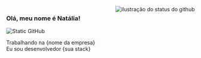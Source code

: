 <img align='right' src="https://github-readme-stats.vercel.app/api?username=tairanatalia&show_icons=true&title_color=783c00&text_color=af552e&icon_color=783c00&bg_color=f8efd4&cache_seconds=2300" alt="ilustração do status do github">

### Olá, meu nome é Natália!

<img src="https://img.shields.io/static/v1?label=Overview&message=NATALIA&color=f8efd4&style=for-the-badge&logo=GitHub" alt="Static GitHub">

<p>Trabalhando na {nome da empresa}<br/> Eu sou desenvolvedor {sua stack}</p>
